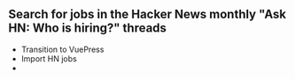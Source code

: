 ## Search for jobs in the Hacker News monthly "Ask HN: Who is hiring?" threads

- Transition to VuePress
- Import HN jobs
- 
